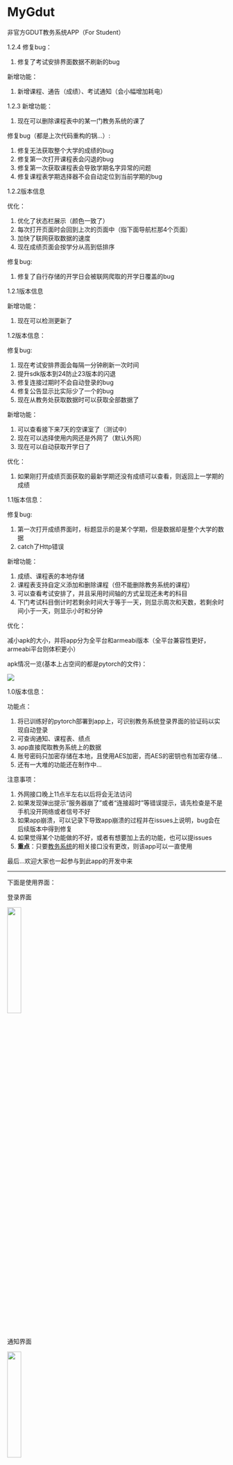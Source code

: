 # MyGdut
非官方GDUT教务系统APP（For Student）



1.2.4
修复bug：
1. 修复了考试安排界面数据不刷新的bug

新增功能：

1. 新增课程、通告（成绩）、考试通知（会小幅增加耗电）



1.2.3
新增功能：

1. 现在可以删除课程表中的某一门教务系统的课了

修复bug（都是上次代码重构的锅...）:

1. 修复无法获取整个大学的成绩的bug
2. 修复第一次打开课程表会闪退的bug
3. 修复第一次获取课程表会导致学期名字异常的问题
4. 修复课程表学期选择器不会自动定位到当前学期的bug



1.2.2版本信息

优化：

1. 优化了状态栏展示（颜色一致了）
2. 每次打开页面时会回到上次的页面中（指下面导航栏那4个页面）
3. 加快了联网获取数据的速度
4. 现在成绩页面会按学分从高到低排序

修复bug:
1. 修复了自行存储的开学日会被联网爬取的开学日覆盖的bug



1.2.1版本信息

新增功能：

1. 现在可以检测更新了



1.2版本信息：

修复bug:

1. 现在考试安排界面会每隔一分钟刷新一次时间
2. 提升sdk版本到24防止23版本的闪退
3. 修复连接过期时不会自动登录的bug
4. 修复公告显示比实际少了一个的bug
5. 现在从教务处获取数据时可以获取全部数据了

新增功能：

1. 可以查看接下来7天的空课室了（测试中）
2. 现在可以选择使用内网还是外网了（默认外网）
3. 现在可以自动获取开学日了

优化：

1. 如果刚打开成绩页面获取的最新学期还没有成绩可以查看，则返回上一学期的成绩




1.1版本信息：

修复bug:

1. 第一次打开成绩界面时，标题显示的是某个学期，但是数据却是整个大学的数据
2. catch了Http错误

新增功能：

1. 成绩、课程表的本地存储
2. 课程表支持自定义添加和删除课程（但不能删除教务系统的课程）
3. 可以查看考试安排了，并且采用时间轴的方式呈现还未考的科目
4. 下门考试科目倒计时若剩余时间大于等于一天，则显示周次和天数，若剩余时间小于一天，则显示小时和分钟

优化：

减小apk的大小，并将app分为全平台和armeabi版本（全平台兼容性更好，armeabi平台则体积更小）

apk情况一览(基本上占空间的都是pytorch的文件)：

<img src="images/apk_size_info.png"/>



1.0版本信息：

功能点：

1. 将已训练好的pytorch部署到app上，可识别教务系统登录界面的验证码以实现自动登录
2. 可查询通知、课程表、绩点
3. app直接爬取教务系统上的数据
4. 账号密码只加密存储在本地，且使用AES加密，而AES的密钥也有加密存储...
5. 还有一大堆的功能还在制作中...



注意事项：

1. 外网接口晚上11点半左右以后将会无法访问
2. 如果发现弹出提示“服务器崩了”或者“连接超时”等错误提示，请先检查是不是手机没开网络或者信号不好
3. 如果app崩溃，可以记录下导致app崩溃的过程并在issues上说明，bug会在后续版本中得到修复
4. 如果觉得某个功能做的不好，或者有想要加上去的功能，也可以提issues
5. **重点**：只要[教务系统](https://jxfw.gdut.edu.cn/)的相关接口没有更改，则该app可以一直使用



最后...欢迎大家也一起参与到此app的开发中来

---

下面是使用界面：

登录界面

<img src="images/login.png" width="25%" />

通知界面

<img src="images/notice.png" width="25%" />

考试安排界面(由于现在还没有考试，所以先不展示时间轴形式了...)

<img src="images/exam.png" width="25%" />

课程表

<img src="images/schedule.png" width="25%" />

此时的课程表并不是完全形态，由于没有一个特别好且稳定的爬取开学日期的方法，所以无法定位到现在是第几周，且相关日期也无法知晓。

但是，用户可以点击右上角的“齿轮”来选择此学期的开学日期（上课第一周的周一），如下图所示

课程表设置

<img src="images/schedule_setting.png" width="25%" />

然后课程表就会进入完全形态：每次打开app会自动定位到当前周次，并且上面每一天也会显示具体的日期，如下图所示

课程表完全形态

<img src="images/schedule_all.png" width="25%" />

最后一个已完成的功能是绩点查询。如下所示：

绩点查询

<img src="images/mark.png" width="25%" />

如果有某个课程未教评，则无法计算其绩点，但是仍然会将其统计在已出成绩的课程数量中，但会有额外的提示。

但是如果开启了自动教评（默认开启），则会在检测到无法获取该门课成绩时就会自动给该门课程教评



目前在开发计划中的功能：

* ~~数据的本地存储（当前版本并没有存储数据，每次进入都是请求的教务系统官方数据）~~
* ~~支持用户自定义增加课程（大概会在下个版本跟上一条一起推出）~~
* ~~自动教评/一键教评（希望不会被查水表...）~~
* 将考试安排也显示到课程表中
* 查询空课室（看看能不能搞点新花样）
* 自动抢课（这个可能需要点时间...）

所以说...敬请期待...